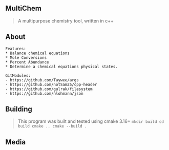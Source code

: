 ## MultiChem

> A multipurpose chemistry tool, written in c++

## About
    Features:
    * Balance chemical equations
    * Mole Conversions
    * Percent Abundance
    * Determine a chemical equations physical states.

    GitModules:
    - https://github.com/Taywee/args
    - https://github.com/notSam25/cpp-header
    - https://github.com/gulrak/filesystem
    - https://github.com/nlohmann/json

## Building

> This program was built and tested using cmake 3.16+
    ```
    mkdir build
    cd build
    cmake ..
    cmake --build .
    ```

## Media

